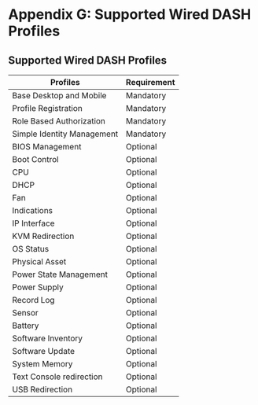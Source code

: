 # Appendix G: Supported Wired DASH Profiles 

## Supported Wired DASH Profiles 

| **Profiles**               | **Requirement** |
| -------------------------- | --------------- |
| Base Desktop and Mobile    | Mandatory       |
| Profile Registration       | Mandatory       |
| Role Based Authorization   | Mandatory       |
| Simple Identity Management | Mandatory       |
| BIOS Management            | Optional        |
| Boot Control               | Optional        |
| CPU                        | Optional        |
| DHCP                       | Optional        |
| Fan                        | Optional        |
| Indications                | Optional        |
| IP Interface               | Optional        |
| KVM Redirection            | Optional        |
| OS Status                  | Optional        |
| Physical Asset             | Optional        |
| Power State Management     | Optional        |
| Power Supply               | Optional        |
| Record Log                 | Optional        |
| Sensor                     | Optional        |
| Battery                    | Optional        |
| Software Inventory         | Optional        |
| Software Update            | Optional        |
| System Memory              | Optional        |
| Text Console redirection   | Optional        |
| USB Redirection            | Optional        |